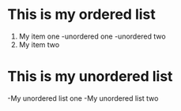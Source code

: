 # This is my ordered list
1. My item one
  -unordered one
  -unordered two
3. My item two
# This is my unordered list
-My unordered list one
-My unordered list two
